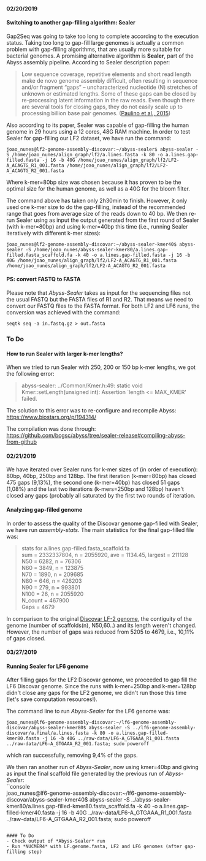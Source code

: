#### 02/20/2019  
#### Switching to another gap-filling algorithm: Sealer  
Gap2Seq was going to take too long to complete according to the execution status. Taking too long to gap-fill large genomes is actually a common problem with gap-filling algorithms, that are usually more suitable for bacterial genomes. A promising alternative algorithm is **Sealer**, part of the Abyss assembly pipeline. According to Sealer description paper:  

> Low sequence coverage, repetitive elements and short read length make de novo genome assembly difficult, often resulting in sequence and/or fragment “gaps” – uncharacterized nucleotide (N) stretches of unknown or estimated lengths. Some of these gaps can be closed by re-processing latent information in the raw reads. Even though there are several tools for closing gaps, they do not easily scale up to processing billion base pair genomes. ([Paulino et al., 2015](https://www.ncbi.nlm.nih.gov/pmc/articles/PMC4515008/#MOESM4))

Also according to its paper, Sealer was capable of gap-filling the human genome in 29 hours using a 12 cores, 48G RAM machine. In order to test Sealer for gap-filling our LF2 dataset, we have run the command: 

```console  
joao_nunes@lf2-genome-assembly-discovar:~/abyss-sealer$ abyss-sealer -S /home/joao_nunes/align_graph/lf2/a.lines.fasta -k 80 -o a.lines.gap-filled.fasta -j 16 -b 40G /home/joao_nunes/align_graph/lf2/LF2-A_ACAGTG_R1_001.fasta /home/joao_nunes/align_graph/lf2/LF2-A_ACAGTG_R2_001.fasta  
```  

Where k-mer=80bp size was chosen because it has proven to be the optimal size for the human genome, as well as a 40G for the bloom filter. 

The command above has taken only 2h30min to finish. However, it only used one k-mer size to do the gap-filling, instead of the recommended range that goes from average size of the reads down to 40 bp. We then re-run Sealer using as input the output generated from the first round of Sealer (with k-mer=80bp) and using k-mer=40bp this time (i.e., running Sealer iteratively with different k-mer sizes):  

```console  
joao_nunes@lf2-genome-assembly-discovar:~/abyss-sealer-kmer40$ abyss-sealer -S /home/joao_nunes/abyss-sealer-kmer80/a.lines.gap-filled.fasta_scaffold.fa -k 40 -o a.lines.gap-filled.fasta -j 16 -b 40G /home/joao_nunes/align_graph/lf2/LF2-A_ACAGTG_R1_001.fasta /home/joao_nunes/align_graph/lf2/LF2-A_ACAGTG_R2_001.fasta  
```  

#### PS: convert FASTQ to FASTA  
Please note that *Abyss-Sealer* takes as input for the sequencing files not the usual FASTQ but the FASTA files of R1 and R2. That means we need to convert our FASTQ files to the FASTA format. For both LF2 and LF6 runs, the conversion was achieved with the command:  

```console  
seqtk seq -a in.fastq.gz > out.fasta
```  

### To Do
#### How to run Sealer with larger k-mer lengths?  
When we tried to run Sealer with 250, 200 or 150 bp k-mer lengths, we got the following error:    
> abyss-sealer: ../Common/Kmer.h:49: static void Kmer::setLength(unsigned int): Assertion `length <= MAX_KMER' failed.  

The solution to this error was to re-configure and recompile Abyss:  
https://www.biostars.org/p/194314/

The compilation was done through: https://github.com/bcgsc/abyss/tree/sealer-release#compiling-abyss-from-github  

#### 02/21/2019  
We have iterated over Sealer runs for k-mer sizes of (in order of execution): 80bp, 40bp, 250bp and 128bp. The first iteration (k-mer=80bp) has closed 475 gaps (9,13%), the second one (k-mer=40bp) has closed 51 gaps (1,08%) and the last two iterations (k-mers=250bp and 128bp) haven't closed any gaps (probably all saturated by the first two rounds of iteration.  

#### Analyzing gap-filled genome  
In order to assess the quality of the Discovar genome gap-filled with Sealer, we have run *assembly-stats*. The main statistics for the final gap-filled file was:  
> stats for a.lines.gap-filled.fasta_scaffold.fa  
sum = 2332337804, n = 2055920, ave = 1134.45, largest = 211128  
N50 = 6282, n = 76306  
N60 = 3849, n = 123875  
N70 = 1890, n = 209685  
N80 = 646, n = 426203  
N90 = 279, n = 993801  
N100 = 26, n = 2055920  
N_count = 467900  
Gaps = 4679  

In comparison to the original [Discovar LF-2 genome](https://github.com/biobureaubiotech/goldenMusselGender/blob/master/7.Analyzing_Discovar's_Assembly.md#lf2), the contiguity of the genome (number of scaffolds(n), N50,60..) and its length weren't changed. However, the number of gaps was reduced from 5205 to 4679, i.e., 10,11% of gaps closed. 

#### 03/27/2019  
#### Running Sealer for LF6 genome  
After filling gaps for the LF2 Discovar genome, we proceeded to gap fill the LF6 Discovar genome. Since the runs with k-mer=250bp and k-mer=128bp didn't close any gaps for the LF2 genome, we didn't run those this time (let's save computation resources!).  

The command line to run *Abyss-Sealer* for the LF6 genome was:  
```console  
joao_nunes@lf6-genome-assembly-discovar:~/lf6-genome-assembly-discovar/abyss-sealer-kmer80$ abyss-sealer -S ../lf6-genome-assembly-discovar/a.final/a.lines.fasta -k 80 -o a.lines.gap-filled-kmer80.fasta -j 16 -b 40G ../raw-data/LF6-A_GTGAAA_R1_001.fasta ../raw-data/LF6-A_GTGAAA_R2_001.fasta; sudo poweroff
```  
which ran successfully, removing 9,4% of the gaps. 

We then ran another run of *Abyss-Sealer*, now using kmer=40bp and giving as input the final scaffold file generated by the previous run of *Abyss-Sealer*:  
``console  
joao_nunes@lf6-genome-assembly-discovar:~/lf6-genome-assembly-discovar/abyss-sealer-kmer40$ abyss-sealer -S ../abyss-sealer-kmer80/a.lines.gap-filled-kmer80.fasta_scaffold.fa -k 40 -o a.lines.gap-filled-kmer40.fasta -j 16 -b 40G ../raw-data/LF6-A_GTGAAA_R1_001.fasta ../raw-data/LF6-A_GTGAAA_R2_001.fasta; sudo poweroff
```  

#### To Do  
- Check output of *Abyss-Sealer* run  
- Run *NUCMER4* with LF.genome.fasta, LF2 and LF6 genomes (after gap-filling step) 


